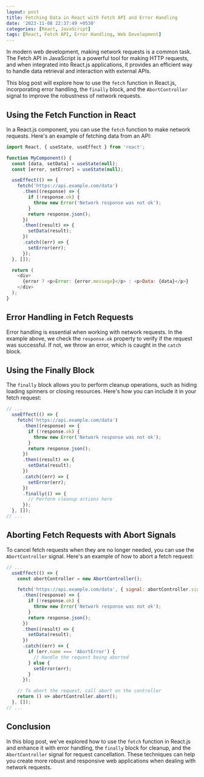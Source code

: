 ```yaml
---
layout: post
title: Fetching Data in React with Fetch API and Error Handling
date: '2023-11-08 22:37:49 +0530'
categories: [React, JavaScript]
tags: [React, Fetch API, Error Handling, Web Development]
---
```


In modern web development, making network requests is a common task. The Fetch API in JavaScript is a powerful tool for making HTTP requests, and when integrated into React.js applications, it provides an efficient way to handle data retrieval and interaction with external APIs.

This blog post will explore how to use the `fetch` function in React.js, incorporating error handling, the `finally` block, and the `AbortController` signal to improve the robustness of network requests.

## Using the Fetch Function in React

In a React.js component, you can use the `fetch` function to make network requests. Here's an example of fetching data from an API:

```javascript
import React, { useState, useEffect } from 'react';

function MyComponent() {
  const [data, setData] = useState(null);
  const [error, setError] = useState(null);

  useEffect(() => {
    fetch('https://api.example.com/data')
      .then((response) => {
        if (!response.ok) {
          throw new Error('Network response was not ok');
        }
        return response.json();
      })
      .then((result) => {
        setData(result);
      })
      .catch((err) => {
        setError(err);
      });
  }, []);

  return (
    <div>
      {error ? <p>Error: {error.message}</p> : <p>Data: {data}</p>}
    </div>
  );
}
```

## Error Handling in Fetch Requests

Error handling is essential when working with network requests. In the example above, we check the `response.ok` property to verify if the request was successful. If not, we throw an error, which is caught in the `catch` block.

## Using the Finally Block

The `finally` block allows you to perform cleanup operations, such as hiding loading spinners or closing resources. Here's how you can include it in your fetch request:

```javascript
// ...
  useEffect(() => {
    fetch('https://api.example.com/data')
      .then((response) => {
        if (!response.ok) {
          throw new Error('Network response was not ok');
        }
        return response.json();
      })
      .then((result) => {
        setData(result);
      })
      .catch((err) => {
        setError(err);
      })
      .finally(() => {
        // Perform cleanup actions here
      });
  }, []);
// ...
```

## Aborting Fetch Requests with Abort Signals

To cancel fetch requests when they are no longer needed, you can use the `AbortController` signal. Here's an example of how to abort a fetch request:

```javascript
// ...
  useEffect(() => {
    const abortController = new AbortController();

    fetch('https://api.example.com/data', { signal: abortController.signal })
      .then((response) => {
        if (!response.ok) {
          throw new Error('Network response was not ok');
        }
        return response.json();
      })
      .then((result) => {
        setData(result);
      })
      .catch((err) => {
        if (err.name === 'AbortError') {
          // Handle the request being aborted
        } else {
          setError(err);
        }
      });

    // To abort the request, call abort on the controller
    return () => abortController.abort();
  }, []);
// ...
```

## Conclusion

In this blog post, we've explored how to use the `fetch` function in React.js and enhance it with error handling, the `finally` block for cleanup, and the `AbortController` signal for request cancellation. These techniques can help you create more robust and responsive web applications when dealing with network requests.